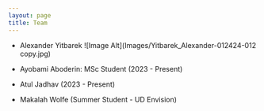 ```yaml
---
layout: page
title: Team
---
```


- Alexander Yitbarek
   ![Image Alt](Images/Yitbarek_Alexander-012424-012 copy.jpg)
  
- Ayobami Aboderin: MSc Student (2023 - Present)
  
- Atul Jadhav (2023 - Present)
  
- Makalah Wolfe (Summer Student - UD Envision)
